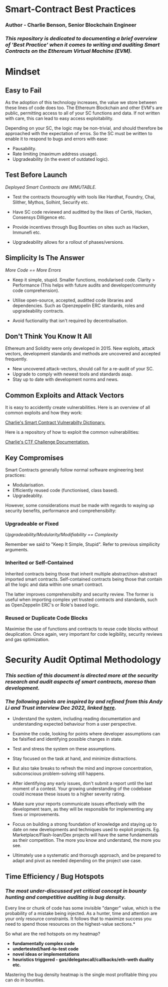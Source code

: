 # Smart-Contract Best Practices

### Author - Charlie Benson, Senior Blockchain Engineer

### *This repository is dedicated to documenting a brief overview of 'Best Practice' when it comes to writing and auditing Smart Contracts on the Ethereum Virtual Machine (EVM).*




# Mindset

## Easy to Fail
As the adoption of this technology increases, the value we store between these lines of code does too. 
The Ethereum Blockchain and other EVM's are public, permitting access to all of your SC functions and data. If not written with care, this can lead to easy access exploitability.


Depending on your SC, the logic may be non-trivial, and should therefore be approached with the expectation of erros. So the SC must be written to enable it to respond to bugs and errors with ease:
- Pausability.
- Rate limiting (maximum address usuage).
- Upgradeability (in the event of outdated logic).

## Test Before Launch
*Deployed Smart Contracts are IMMUTABLE.* 

- Test the contracts thouroughly with tools like Hardhat, Foundry, Chai, Slither, Mythos, Solhint, Securify etc.

- Have SC code reviewed and auditted by the likes of Certik, Hacken, Consensys Dilligence etc.

- Provide incentives through Bug Bounties on sites such as Hacken, Immunefi etc.

- Upgradeability allows for a rollout of phases/versions.

## Simplicity Is The Answer

*More Code == More Errors*

- Keep it simple, stupid. Smaller functions, modularised code. Clarity > Performance (This helps with future audits and developer/community code comprehension).

- Utilise open-source, accepted, auditted code libraries and dependencies. Such as Openzeppelin ERC standards, roles and upgradeability contracts.

- Avoid fuctionality that isn't required by decentralisation.

## Don't Think You Know It All

Ethereum and Solidity were only developed in 2015. New exploits, attack vectors, development standards and methods are uncovered and accepted frequently.


- New uncovered attack-vectors, should call for a re-audit of your SC.
- Upgrade to comply with newest tools and standards asap.
- Stay up to date with development norms and news.

## Common Exploits and Attack Vectors

It is easy to accidently create vulnerabilities. Here is an overview of all common exploits and how they work:

[Charlie's Smart Contract Vulnerabilty Dictionary.](https://github.com/CharlieJRBenson/Smart-Contract-Vulnerability-Dictionary)

Here is a repository of how to exploit the common vulnerabilities:

[Charlie's CTF Challenge Documentation.](https://www.github.com/CharlieJRBenson/SmartContractHacking)


## Key Compromises

Smart Contracts generally follow normal software engineering best practices:
- Modularisation.
- Efficiently reused code (functionised, class based).
- Upgradeablity.

However, some considerations must be made with regards to waying up security benefits, performance and comprehensibilty:

### Upgradeable or Fixed

*Upgradeability/Modularity/Modifiability == Complexity*

Remember we said to "Keep It Simple, Stupid". Refer to previous simpilicity arguments.

### Inherited or Self-Contained

Inherited contracts being those that inherit multiple abstract/non-abstract imported smart contracts.
Self-contained contracts being those that contain all the logic and data within one smart contract.

The latter improves comprehensibilty and security review. The former is useful when importing complex yet trusted contracts and standards, such as OpenZeppelin ERC's or Role's based logic.

### Reused or Duplicate Code Blocks

Maximise the use of functions and contracts to reuse code blocks without deuplication. Once again, very important for code legibility, security reviews and gas optimization.

# Security Audit Optimal Methodology

### *This section of this document is directed more at the security research and audit aspects of smart contracts, moreso than development.*

### *The following points are inspired by and refined from this Andy Li and Trust interview Dec 2022, linked [here](https://www.youtube.com/watch?v=NC4uzV-syIw&t=4099s&ab_channel=AndyLi).*

- Understand the system, including reading documentation and understanding expected behaviour from a user perspective.

- Examine the code, looking for points where developer assumptions can be falsified and identifying possible changes in state.

- Test and stress the system on these assumptions.

- Stay focused on the task at hand, and minimize distractions.

- But also take breaks to refresh the mind and improve concentration, subconscious problem-solving still happens.

- After identifying any early issues, don't submit a report until the last moment of a contest. Your growing understanding of the codebase could increase these issues to a higher severity rating.

- Make sure your reports communicate issues effectively with the development team, as they will be responsible for implementing any fixes or improvements.

- Focus on building a strong foundation of knowledge and staying up to date on new developments and techniques used to exploit projects.
Eg. Marketplace/Flash-loan/Dex projects will have the same fundamentals as their competition. The more you know and understand, the more you see.

- Ultimately use a systematic and thorough approach, and be prepared to adapt and pivot as needed depending on the project use case.

## Time Efficiency / Bug Hotspots

### *The most under-discussed yet critical concept in bounty hunting and competitive auditing is bug density.*

Every line or chunk of code has some invisible "danger" value, which is the probability of a mistake being injected. As a hunter, time and attention are your only resource constraints. It follows that to maximize success you need to spend those resources on the highest-value sections.* 

So what are the red hotspots on my heatmap?
- **fundamentally complex code**
- **undertested/hard-to-test code**
- **novel ideas or implementations**
- **heuristics triggered - gas/delegatecall/callbacks/eth-weth duality etc.**

Mastering the bug density heatmap is the single most profitable thing you can do in bounties.
